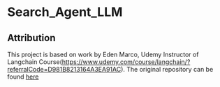 # Search_Agent_LLM
## Attribution

This project is based on work by Eden Marco, Udemy Instructor of Langchain Course(https://www.udemy.com/course/langchain/?referralCode=D981B8213164A3EA91AC). The original repository can be found [here](https://github.com/emarco177/ice_breaker/tree/main)
